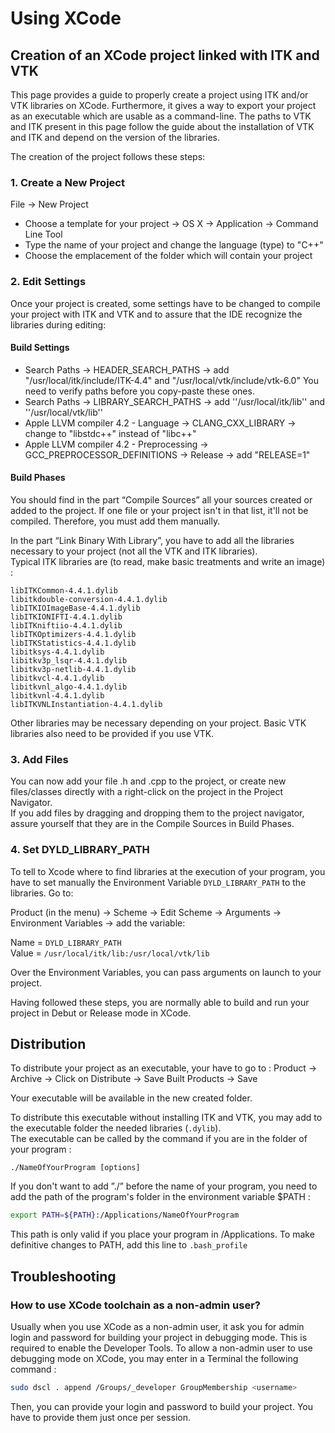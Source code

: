 # Using XCode

## Creation of an XCode project linked with ITK and VTK

This page provides a guide to properly create a project using ITK and/or VTK libraries on XCode. Furthermore, it gives a way to export your project as an executable which are usable as a command-line. The paths to VTK and ITK present in this page follow the guide about the installation of VTK and ITK and depend on the version of the libraries.

The creation of the project follows these steps:

### 1. Create a New Project

File → New Project

* Choose a template for your project → OS X → Application → Command Line Tool
* Type the name of your project and change the language (type) to "C++"
* Choose the emplacement of the folder which will contain your project

### 2. Edit Settings

Once your project is created, some settings have to be changed to compile your project with ITK and VTK and to assure that the IDE recognize the libraries during editing:

#### Build Settings

* Search Paths →  HEADER\_SEARCH\_PATHS → add "/usr/local/itk/include/ITK-4.4" and "/usr/local/vtk/include/vtk-6.0" You need to verify paths before you copy-paste these ones.
* Search Paths → LIBRARY\_SEARCH\_PATHS → add ''/usr/local/itk/lib'' and ''/usr/local/vtk/lib''
* Apple LLVM compiler 4.2 - Language → CLANG\_CXX\_LIBRARY → change to "libstdc++" instead of "libc++"
* Apple LLVM compiler 4.2 - Preprocessing → GCC\_PREPROCESSOR\_DEFINITIONS → Release → add "RELEASE=1"

#### Build Phases

You should find in the part “Compile Sources” all your sources created or added to the project. If one file or your project isn't in that list, it'll not be compiled. Therefore, you must add them manually.

In the part “Link Binary With Library”, you have to add all the libraries necessary to your project (not all the VTK and ITK libraries).\
Typical ITK libraries are (to read, make basic treatments and write an image) :

```
libITKCommon-4.4.1.dylib
libitkdouble-conversion-4.4.1.dylib
libITKIOImageBase-4.4.1.dylib
libITKIONIFTI-4.4.1.dylib
libITKniftiio-4.4.1.dylib
libITKOptimizers-4.4.1.dylib
libITKStatistics-4.4.1.dylib
libitksys-4.4.1.dylib
libitkv3p_lsqr-4.4.1.dylib
libitkv3p-netlib-4.4.1.dylib
libitkvcl-4.4.1.dylib
libitkvnl_algo-4.4.1.dylib
libitkvnl-4.4.1.dylib
libITKVNLInstantiation-4.4.1.dylib
```

Other libraries may be necessary depending on your project. Basic VTK libraries also need to be provided if you use VTK.

### 3. Add Files

You can now add your file .h and .cpp to the project, or create new files/classes directly with a right-click on the project in the Project Navigator.\
If you add files by dragging and dropping them to the project navigator, assure yourself that they are in the Compile Sources in Build Phases.

### 4. Set DYLD\_LIBRARY\_PATH

To tell to Xcode where to find libraries at the execution of your program, you have to set manually the Environment Variable `DYLD_LIBRARY_PATH` to the libraries. Go to:

Product (in the menu) -> Scheme -> Edit Scheme -> Arguments -> Environment Variables -> add the variable:

&#x20;   Name = `DYLD_LIBRARY_PATH`\
&#x20;   Value = `/usr/local/itk/lib:/usr/local/vtk/lib`

Over the Environment Variables, you can pass arguments on launch to your project.

Having followed these steps, you are normally able to build and run your project in Debut or Release mode in XCode.

## Distribution

To distribute your project as an executable, your have to go to : Product → Archive → Click on Distribute → Save Built Products → Save

Your executable will be available in the new created folder.

To distribute this executable without installing ITK and VTK, you may add to the executable folder the needed libraries (`.dylib`).\
The executable can be called by the command if you are in the folder of your program :

```
./NameOfYourProgram [options]
```

If you don't want to add ”./” before the name of your program, you need to add the path of the program's folder in the environment variable $PATH :

```bash
export PATH=${PATH}:/Applications/NameOfYourProgram
```

This path is only valid if you place your program in /Applications. To make definitive changes to PATH, add this line to `.bash_profile`

## Troubleshooting

### How to use XCode toolchain as a non-admin user?

Usually when you use XCode as a non-admin user, it ask you for admin login and password for building your project in debugging mode. This is required to enable the Developer Tools. To allow a non-admin user to use debugging mode on XCode, you may enter in a Terminal the following command :

```bash
sudo dscl . append /Groups/_developer GroupMembership <username>
```

Then, you can provide your login and password to build your project. You have to provide them just once per session.
